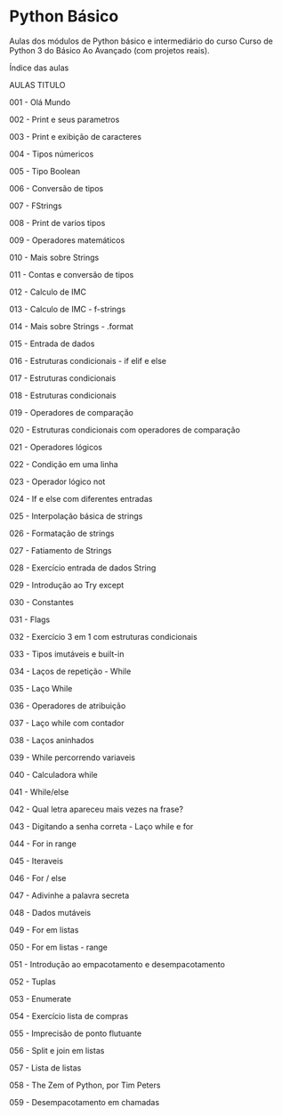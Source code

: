 # Python Básico
Aulas dos módulos de Python básico e intermediário do curso Curso de Python 3 do Básico Ao Avançado (com projetos reais).

Índice das aulas

AULAS    TITULO

001 -    Olá Mundo

002 -    Print e seus parametros

003 -    Print e exibição de caracteres

004 -    Tipos númericos

005 -    Tipo Boolean

006 -    Conversão de tipos

007 -    FStrings

008 -    Print de varios tipos

009 -    Operadores matemáticos

010 -    Mais sobre Strings

011 -    Contas e conversão de tipos

012 -    Calculo de IMC

013 -    Calculo de IMC - f-strings

014 -    Mais sobre Strings - .format

015 -    Entrada de dados

016 -    Estruturas condicionais - if elif e else

017 -    Estruturas condicionais

018 -    Estruturas condicionais

019 -    Operadores de comparação

020 -    Estruturas condicionais com operadores de comparação

021 -    Operadores lógicos

022 -    Condição em uma linha

023 -    Operador lógico not

024 -    If e else com diferentes entradas

025 -    Interpolação básica de strings

026 -    Formatação de strings

027 -    Fatiamento de Strings

028 -    Exercício entrada de dados String

029 -    Introdução ao Try except

030 -    Constantes

031 -    Flags

032 -    Exercício 3 em 1 com estruturas condicionais

033 -    Tipos imutáveis e built-in

034 -    Laços de repetição - While

035 -    Laço While

036 -    Operadores de atribuição

037 -    Laço while com contador

038 -    Laços aninhados

039 -    While percorrendo variaveis

040 -    Calculadora while

041 -    While/else

042 -    Qual letra apareceu mais vezes na frase?

043 -    Digitando a senha correta - Laço while e for

044 -    For in range

045 -    Iteraveis

046 -    For / else

047 -    Adivinhe a palavra secreta

048 -    Dados mutáveis

049 -    For em listas

050 -    For em listas - range

051 -    Introdução ao empacotamento e desempacotamento

052 -    Tuplas

053 -    Enumerate

054 -    Exercício lista de compras

055 -    Imprecisão de ponto flutuante

056 -    Split e join em listas

057 -    Lista de listas

058 -    The Zem of Python, por Tim Peters

059 -     Desempacotamento em chamadas